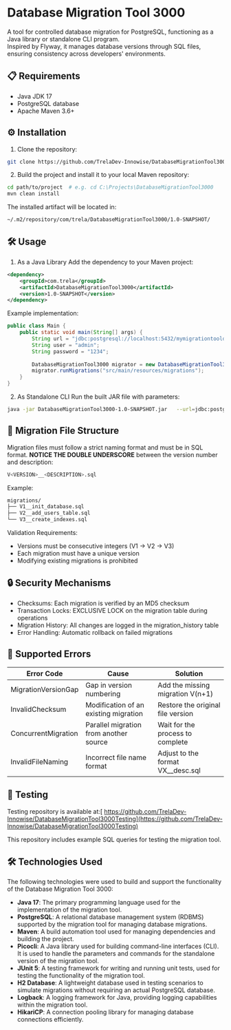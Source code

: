
# Database Migration Tool 3000

A tool for controlled database migration for PostgreSQL, functioning as a Java library or standalone CLI program.  
Inspired by Flyway, it manages database versions through SQL files, ensuring consistency across developers' environments.

## 📋 Requirements
- Java JDK 17
- PostgreSQL database 
- Apache Maven 3.6+

## ⚙️ Installation
1. Clone the repository:
```bash
git clone https://github.com/TrelaDev-Innowise/DatabaseMigrationTool3000.git
```

2. Build the project and install it to your local Maven repository:
```bash
cd path/to/project  # e.g. cd C:\Projects\DatabaseMigrationTool3000
mvn clean install
```

The installed artifact will be located in:
```bash
~/.m2/repository/com/trela/DatabaseMigrationTool3000/1.0-SNAPSHOT/
```

## 🛠️ Usage
1. As a Java Library
Add the dependency to your Maven project:

```xml
<dependency>
    <groupId>com.trela</groupId>
    <artifactId>DatabaseMigrationTool3000</artifactId>
    <version>1.0-SNAPSHOT</version>
</dependency>
```

Example implementation:

```java
public class Main {
    public static void main(String[] args) {
        String url = "jdbc:postgresql://localhost:5432/mymigrationtooldb";
        String user = "admin";
        String password = "1234";
        
        DatabaseMigrationTool3000 migrator = new DatabaseMigrationTool3000(url, user, password);
        migrator.runMigrations("src/main/resources/migrations");
    }
}
```

2. As Standalone CLI
Run the built JAR file with parameters:

```bash
java -jar DatabaseMigrationTool3000-1.0-SNAPSHOT.jar   --url=jdbc:postgresql://localhost:5432/mydb   --username=admin   --password=secret   --directory=/path/to/migrations
```

## 📂 Migration File Structure
Migration files must follow a strict naming format and must be in SQL format. **NOTICE THE DOUBLE UNDERSCORE** between the version number and description:

```bash
V<VERSION>__<DESCRIPTION>.sql
```

Example:

```bash
migrations/
├── V1__init_database.sql
├── V2__add_users_table.sql
└── V3__create_indexes.sql
```

Validation Requirements:
- Versions must be consecutive integers (V1 → V2 → V3)
- Each migration must have a unique version
- Modifying existing migrations is prohibited

## 🔒 Security Mechanisms
- Checksums: Each migration is verified by an MD5 checksum
- Transaction Locks: EXCLUSIVE LOCK on the migration table during operations
- Migration History: All changes are logged in the migration_history table
- Error Handling: Automatic rollback on failed migrations

## 🚨 Supported Errors
| Error Code        | Cause                         | Solution                                  |
|-------------------|-------------------------------|-------------------------------------------|
| MigrationVersionGap | Gap in version numbering      | Add the missing migration V(n+1)          |
| InvalidChecksum   | Modification of an existing migration | Restore the original file version       |
| ConcurrentMigration | Parallel migration from another source | Wait for the process to complete    |
| InvalidFileNaming | Incorrect file name format    | Adjust to the format VX__desc.sql         |

## 🧪 Testing
Testing repository is available at:[
https://github.com/TrelaDev-Innowise/DatabaseMigrationTool3000Testing](https://github.com/TrelaDev-Innowise/DatabaseMigrationTool3000Testing)

This repository includes example SQL queries for testing the migration tool.


## 🛠️ Technologies Used

The following technologies were used to build and support the functionality of the Database Migration Tool 3000:

- **Java 17**: The primary programming language used for the implementation of the migration tool.
- **PostgreSQL**: A relational database management system (RDBMS) supported by the migration tool for managing database migrations.
- **Maven**: A build automation tool used for managing dependencies and building the project.
- **Picocli**: A Java library used for building command-line interfaces (CLI). It is used to handle the parameters and commands for the standalone version of the migration tool.
- **JUnit 5**: A testing framework for writing and running unit tests, used for testing the functionality of the migration tool.
- **H2 Database**: A lightweight database used in testing scenarios to simulate migrations without requiring an actual PostgreSQL database.
- **Logback**: A logging framework for Java, providing logging capabilities within the migration tool.
- **HikariCP**: A connection pooling library for managing database connections efficiently.



